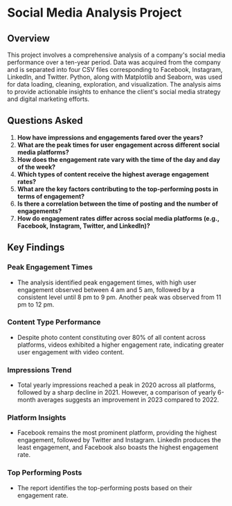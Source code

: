 # Social Media Analysis Project

## Overview

This project involves a comprehensive analysis of a company's social media performance over a ten-year period. Data was acquired from the company and is separated into four CSV files corresponding to Facebook, Instagram, LinkedIn, and Twitter. Python, along with Matplotlib and Seaborn, was used for data loading, cleaning, exploration, and visualization. The analysis aims to provide actionable insights to enhance the client's social media strategy and digital marketing efforts.

## Questions Asked

1. **How have impressions and engagements fared over the years?**
2. **What are the peak times for user engagement across different social media platforms?**
3. **How does the engagement rate vary with the time of the day and day of the week?**
4. **Which types of content receive the highest average engagement rates?**
5. **What are the key factors contributing to the top-performing posts in terms of engagement?**
6. **Is there a correlation between the time of posting and the number of engagements?**
7. **How do engagement rates differ across social media platforms (e.g., Facebook, Instagram, Twitter, and LinkedIn)?**

## Key Findings

### Peak Engagement Times

- The analysis identified peak engagement times, with high user engagement observed between 4 am and 5 am, followed by a consistent level until 8 pm to 9 pm. Another peak was observed from 11 pm to 12 pm.

### Content Type Performance

- Despite photo content constituting over 80% of all content across platforms, videos exhibited a higher engagement rate, indicating greater user engagement with video content.

### Impressions Trend

- Total yearly impressions reached a peak in 2020 across all platforms, followed by a sharp decline in 2021. However, a comparison of yearly 6-month averages suggests an improvement in 2023 compared to 2022.

### Platform Insights

- Facebook remains the most prominent platform, providing the highest engagement, followed by Twitter and Instagram. LinkedIn produces the least engagement, and Facebook also boasts the highest engagement rate.

### Top Performing Posts

- The report identifies the top-performing posts based on their engagement rate.

